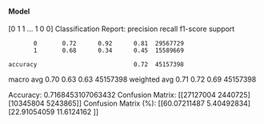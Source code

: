 #### Model
[0 1 1 ... 1 0 0]
Classification Report:
              precision    recall  f1-score   support

           0       0.72      0.92      0.81  29567729
           1       0.68      0.34      0.45  15589669

    accuracy                           0.72  45157398
   macro avg       0.70      0.63      0.63  45157398
weighted avg       0.71      0.72      0.69  45157398

Accuracy: 0.7168453107063432
Confusion Matrix:
[[27127004  2440725]
 [10345804  5243865]]
Confusion Matrix (%):
[[60.07211487  5.40492834]
 [22.91054059 11.6124162 ]]
